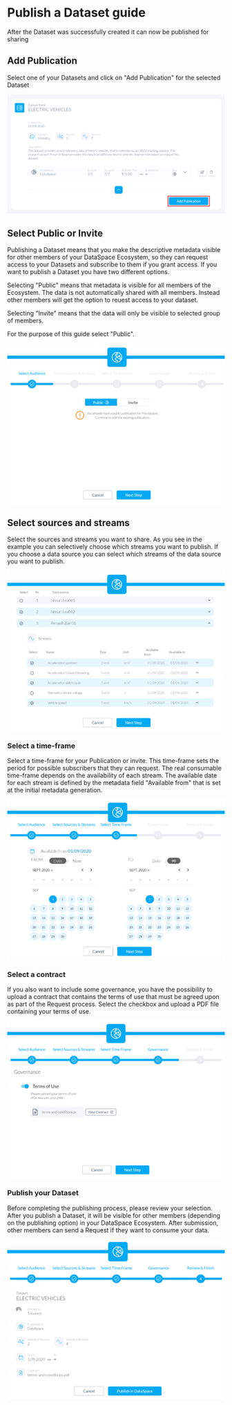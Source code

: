 # Publish a Dataset guide

After the Dataset was successfully created it can now be published for sharing 

## Add Publication

Select one of your Datasets and click on "Add Publication" for the selected Dataset

![Publish Datset](img/publish-dataset-select.png)

## Select Public or Invite

Publishing a Dataset means that you make the descriptive metadata visible for other members of your DataSpace Ecosystem, so they can request access to your Datasets and subscribe to them if you grant access. If you want to publish a Dataset you have two different options.

Selecting "Public" means that metadata is visible for all members of the Ecosystem. The data is not automatically shared with all members. Instead other members will get the option to reuest access to your dataset.

Selecting "Invite" means that the data will only be visible to selected group of members.

For the purpose of this guide select "Public". 

![Select](img/publish-dataset-public-or-invite.png)

## Select sources and streams

Select the sources and streams you want to share. As you see in the example you can selectively choose which streams you want to publish. If you choose a data source you can select which streams of the data source you want to publish.


![Select Streams](img/publish-dataset-select-streams.png)

### Select a time-frame

Select a time-frame for your Publication or invite. This time-frame sets the period for possible subscribers that they can request. The real consumable time-frame depends on the availability of each stream. The available date for each stream is defined by the metadata field "Available from" that is set at the initial metadata generation.

![Select Timeframe](img/publish-dataset-time-frame.png)

### Select a contract

If you also want to include some governance, you have the possibility to upload a contract that contains the terms of use that must be agreed upon as part of the Request process. Select the checkbox and upload a PDF file containing your terms of use.

![Governace](img/publish-dataset-governace.png)

### Publish your Dataset

Before completing the publishing process, please review your selection. After you publish a Dataset, it will be visible for other members (depending on the publishing option) in your DataSpace Ecosystem. After submission, other members can send a Request if they want to consume your data.

![Review & Finisch](img/publish-dataset-finish.png)
